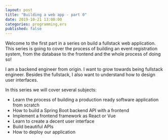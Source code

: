```yaml
---
layout: post
title: "Building a web app - part 0"
date: 2019-10-21 13:00:00
categories: programming,ers
published: false
---
```


Welcome to the first part in a series on build a fullstack web application. This series is going to cover the process of building an event registration system, from the database to the frontend and the whole process of doing so!

I am a backend engineer from origin. I want to grow towards being fullstack engineer. Besides the fullstack, I also want to understand how to design user interfaces. 

In this series we will cover several subjects:

 * Learn the process of building a production ready software application from scratch
 * How to build a Spring Boot backend API with a frontend
 * Implement a frontend framework as React or Vue
 * Learn to create a decent user interface
 * Build beautiful APIs 
 * How to deploy our application

